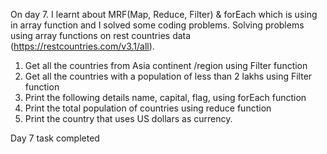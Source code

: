 On day 7. I learnt about MRF(Map, Reduce, Filter) & forEach which is using in array function and I solved some coding problems.
Solving problems using array functions on rest countries data (https://restcountries.com/v3.1/all).
1. Get all the countries from Asia continent /region using Filter function
2. Get all the countries with a population of less than 2 lakhs using Filter function
3. Print the following details name, capital, flag, using forEach function
4. Print the total population of countries using reduce function
5. Print the country that uses US dollars as currency.
 
Day 7 task completed